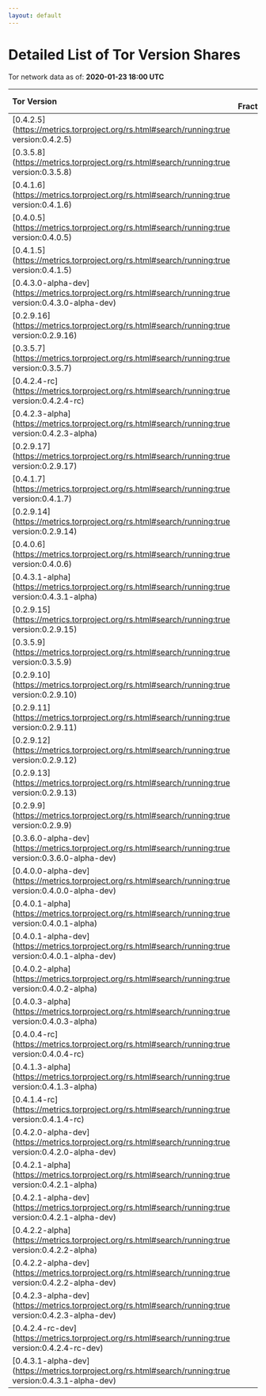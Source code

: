 ```yaml
---
layout: default
---
```



# Detailed List of Tor Version Shares

Tor network data as of: **2020-01-23 18:00 UTC**

| Tor Version                                                                                               |   CW Fraction(%) |   Exit(%) |   Guard(%) |   #Relays |
|:----------------------------------------------------------------------------------------------------------|-----------------:|----------:|-----------:|----------:|
| [0.4.2.5](https://metrics.torproject.org/rs.html#search/running:true version:0.4.2.5)                     |             47.2 |     70.31 |      39.51 |      2444 |
| [0.3.5.8](https://metrics.torproject.org/rs.html#search/running:true version:0.3.5.8)                     |             17.6 |      6.95 |      21.04 |      1523 |
| [0.4.1.6](https://metrics.torproject.org/rs.html#search/running:true version:0.4.1.6)                     |             14.9 |     12.24 |      16.16 |      1084 |
| [0.4.0.5](https://metrics.torproject.org/rs.html#search/running:true version:0.4.0.5)                     |              7.9 |      3.86 |       9.22 |       334 |
| [0.4.1.5](https://metrics.torproject.org/rs.html#search/running:true version:0.4.1.5)                     |              2.7 |      2.8  |       2.79 |       183 |
| [0.4.3.0-alpha-dev](https://metrics.torproject.org/rs.html#search/running:true version:0.4.3.0-alpha-dev) |              2.1 |      1.12 |       2.6  |        51 |
| [0.2.9.16](https://metrics.torproject.org/rs.html#search/running:true version:0.2.9.16)                   |              1.9 |      0.11 |       2.44 |       287 |
| [0.3.5.7](https://metrics.torproject.org/rs.html#search/running:true version:0.3.5.7)                     |              1.5 |      0.24 |       2.14 |        72 |
| [0.4.2.4-rc](https://metrics.torproject.org/rs.html#search/running:true version:0.4.2.4-rc)               |              0.7 |      0.6  |       0.9  |        53 |
| [0.4.2.3-alpha](https://metrics.torproject.org/rs.html#search/running:true version:0.4.2.3-alpha)         |              0.5 |      0    |       0.91 |         7 |
| [0.2.9.17](https://metrics.torproject.org/rs.html#search/running:true version:0.2.9.17)                   |              0.4 |      1.09 |       0.13 |        86 |
| [0.4.1.7](https://metrics.torproject.org/rs.html#search/running:true version:0.4.1.7)                     |              0.4 |      0.23 |       0.39 |        66 |
| [0.2.9.14](https://metrics.torproject.org/rs.html#search/running:true version:0.2.9.14)                   |              0.2 |      0.09 |       0.26 |        63 |
| [0.4.0.6](https://metrics.torproject.org/rs.html#search/running:true version:0.4.0.6)                     |              0.2 |      0    |       0.41 |         4 |
| [0.4.3.1-alpha](https://metrics.torproject.org/rs.html#search/running:true version:0.4.3.1-alpha)         |              0.2 |      0    |       0.43 |         3 |
| [0.2.9.15](https://metrics.torproject.org/rs.html#search/running:true version:0.2.9.15)                   |              0.1 |      0    |       0    |        12 |
| [0.3.5.9](https://metrics.torproject.org/rs.html#search/running:true version:0.3.5.9)                     |              0.1 |      0    |       0.15 |         6 |
| [0.2.9.10](https://metrics.torproject.org/rs.html#search/running:true version:0.2.9.10)                   |              0   |      0.07 |       0.04 |        15 |
| [0.2.9.11](https://metrics.torproject.org/rs.html#search/running:true version:0.2.9.11)                   |              0   |      0.05 |       0.04 |        17 |
| [0.2.9.12](https://metrics.torproject.org/rs.html#search/running:true version:0.2.9.12)                   |              0   |      0    |       0    |         2 |
| [0.2.9.13](https://metrics.torproject.org/rs.html#search/running:true version:0.2.9.13)                   |              0   |      0    |       0    |         6 |
| [0.2.9.9](https://metrics.torproject.org/rs.html#search/running:true version:0.2.9.9)                     |              0   |      0    |       0    |         4 |
| [0.3.6.0-alpha-dev](https://metrics.torproject.org/rs.html#search/running:true version:0.3.6.0-alpha-dev) |              0   |      0    |       0    |         1 |
| [0.4.0.0-alpha-dev](https://metrics.torproject.org/rs.html#search/running:true version:0.4.0.0-alpha-dev) |              0   |      0    |       0    |         1 |
| [0.4.0.1-alpha](https://metrics.torproject.org/rs.html#search/running:true version:0.4.0.1-alpha)         |              0   |      0    |       0.15 |         2 |
| [0.4.0.1-alpha-dev](https://metrics.torproject.org/rs.html#search/running:true version:0.4.0.1-alpha-dev) |              0   |      0    |       0    |         1 |
| [0.4.0.2-alpha](https://metrics.torproject.org/rs.html#search/running:true version:0.4.0.2-alpha)         |              0   |      0.17 |       0    |         1 |
| [0.4.0.3-alpha](https://metrics.torproject.org/rs.html#search/running:true version:0.4.0.3-alpha)         |              0   |      0    |       0.01 |         2 |
| [0.4.0.4-rc](https://metrics.torproject.org/rs.html#search/running:true version:0.4.0.4-rc)               |              0   |      0    |       0    |         1 |
| [0.4.1.3-alpha](https://metrics.torproject.org/rs.html#search/running:true version:0.4.1.3-alpha)         |              0   |      0    |       0.03 |         5 |
| [0.4.1.4-rc](https://metrics.torproject.org/rs.html#search/running:true version:0.4.1.4-rc)               |              0   |      0    |       0    |         1 |
| [0.4.2.0-alpha-dev](https://metrics.torproject.org/rs.html#search/running:true version:0.4.2.0-alpha-dev) |              0   |      0    |       0    |         2 |
| [0.4.2.1-alpha](https://metrics.torproject.org/rs.html#search/running:true version:0.4.2.1-alpha)         |              0   |      0    |       0.02 |         2 |
| [0.4.2.1-alpha-dev](https://metrics.torproject.org/rs.html#search/running:true version:0.4.2.1-alpha-dev) |              0   |      0    |       0    |         1 |
| [0.4.2.2-alpha](https://metrics.torproject.org/rs.html#search/running:true version:0.4.2.2-alpha)         |              0   |      0    |       0.07 |         1 |
| [0.4.2.2-alpha-dev](https://metrics.torproject.org/rs.html#search/running:true version:0.4.2.2-alpha-dev) |              0   |      0    |       0    |         1 |
| [0.4.2.3-alpha-dev](https://metrics.torproject.org/rs.html#search/running:true version:0.4.2.3-alpha-dev) |              0   |      0    |       0.03 |         1 |
| [0.4.2.4-rc-dev](https://metrics.torproject.org/rs.html#search/running:true version:0.4.2.4-rc-dev)       |              0   |      0    |       0    |         2 |
| [0.4.3.1-alpha-dev](https://metrics.torproject.org/rs.html#search/running:true version:0.4.3.1-alpha-dev) |              0   |      0    |       0    |         1 |